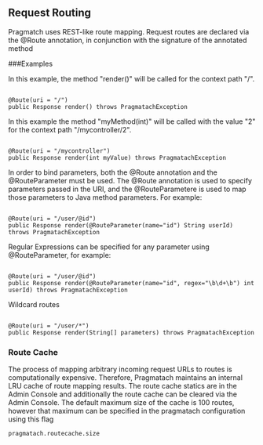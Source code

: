 Request Routing
------------------------

Pragmatch uses REST-like route mapping. Request routes are declared via the @Route annotation, in conjunction with the signature of the annotated method

###Examples

In this example, the method "render()" will be called for the context path "/".

<pre><code>
@Route(uri = "/")
public Response render() throws PragmatachException
</code></pre>

In this example the method "myMethod(int)" will be called with the value "2" for the context path "/mycontroller/2".

<pre><code>
@Route(uri = "/mycontroller")
public Response render(int myValue) throws PragmatachException
</code></pre>

In order to bind parameters, both the @Route annotation and the @RouteParameter must be used.  The @Route annotation is used to specify parameters passed in the URI, and the @RouteParametere is used to map those parameters to Java method parameters.  For example:

<pre><code>
@Route(uri = "/user/@id")
public Response render(@RouteParameter(name="id") String userId) throws PragmatachException
</code></pre>

Regular Expressions can be specified for any parameter using @RouteParameter, for example:

<pre><code>
@Route(uri = "/user/@id")
public Response render(@RouteParameter(name="id", regex="\b\d+\b") int userId) throws PragmatachException
</code></pre>

Wildcard routes

<pre><code>
@Route(uri = "/user/*")
public Response render(String[] parameters) throws PragmatachException
</code></pre>

### Route Cache

The process of mapping arbitrary incoming request URLs to routes is computationally expensive.  Therefore, Pragmatach maintains an internal LRU cache of route mapping results.  The route cache statics are in the Admin Console and additionally the route cache can be cleared via the Admin Console.  The default maximum size of the cache is 100 routes, however that maximum can be specified in the pragmatach configuration using this flag

`pragmatach.routecache.size`


